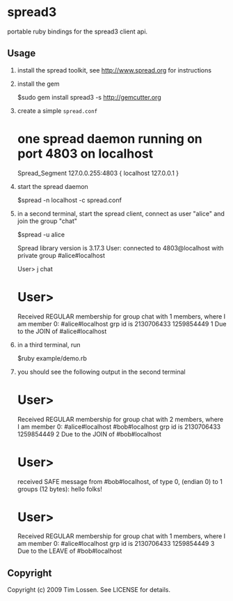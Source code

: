 # spread3

portable ruby bindings for the spread3 client api.

## Usage

1. install the spread toolkit, see http://www.spread.org
   for instructions

2. install the gem

	$sudo gem install spread3 -s http://gemcutter.org

3. create a simple `spread.conf`

	# one spread daemon running on port 4803 on localhost
	Spread_Segment	127.0.0.255:4803 {
		localhost	127.0.0.1
	}
	
4. start the spread daemon

	$spread -n localhost -c spread.conf
	
5. in a second terminal, start the spread client, connect as user "alice" 
   and join the group "chat"

	$spread -u alice
	
	Spread library version is 3.17.3
	User: connected to 4803@localhost with private group #alice#localhost
	
	User> j chat

	User> 
	============================
	Received REGULAR membership for group chat with 1 members, where I am member 0:
		#alice#localhost
	grp id is 2130706433 1259854449 1
	Due to the JOIN of #alice#localhost
		
6. in a third terminal, run

	$ruby example/demo.rb
	
7. you should see the following output in the second terminal

	User> 
	============================
	Received REGULAR membership for group chat with 2 members, where I am member 0:
		#alice#localhost
		#bob#localhost
	grp id is 2130706433 1259854449 2
	Due to the JOIN of #bob#localhost

	User> 
	============================
	received SAFE message from #bob#localhost, of type 0, (endian 0) to 1 groups 
	(12 bytes): hello folks!

	User> 
	============================
	Received REGULAR membership for group chat with 1 members, where I am member 0:
		#alice#localhost
	grp id is 2130706433 1259854449 3
	Due to the LEAVE of #bob#localhost
	

## Copyright

Copyright (c) 2009 Tim Lossen. See LICENSE for details.
